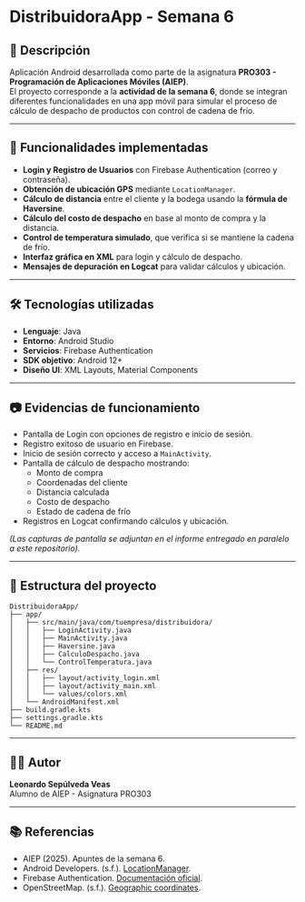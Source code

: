# DistribuidoraApp - Semana 6

## 📖 Descripción
Aplicación Android desarrollada como parte de la asignatura **PRO303 - Programación de Aplicaciones Móviles (AIEP)**.  
El proyecto corresponde a la **actividad de la semana 6**, donde se integran diferentes funcionalidades en una app móvil para simular el proceso de cálculo de despacho de productos con control de cadena de frío.

---

## 🚀 Funcionalidades implementadas
- **Login y Registro de Usuarios** con Firebase Authentication (correo y contraseña).
- **Obtención de ubicación GPS** mediante `LocationManager`.
- **Cálculo de distancia** entre el cliente y la bodega usando la **fórmula de Haversine**.
- **Cálculo del costo de despacho** en base al monto de compra y la distancia.
- **Control de temperatura simulado**, que verifica si se mantiene la cadena de frío.
- **Interfaz gráfica en XML** para login y cálculo de despacho.
- **Mensajes de depuración en Logcat** para validar cálculos y ubicación.

---

## 🛠️ Tecnologías utilizadas
- **Lenguaje**: Java
- **Entorno**: Android Studio
- **Servicios**: Firebase Authentication
- **SDK objetivo**: Android 12+
- **Diseño UI**: XML Layouts, Material Components

---

## 📷 Evidencias de funcionamiento
- Pantalla de Login con opciones de registro e inicio de sesión.
- Registro exitoso de usuario en Firebase.
- Inicio de sesión correcto y acceso a `MainActivity`.
- Pantalla de cálculo de despacho mostrando:
  - Monto de compra
  - Coordenadas del cliente
  - Distancia calculada
  - Costo de despacho
  - Estado de cadena de frío
- Registros en Logcat confirmando cálculos y ubicación.

*(Las capturas de pantalla se adjuntan en el informe entregado en paralelo a este repositorio).*

---

## 📂 Estructura del proyecto
```
DistribuidoraApp/
├── app/
│   ├── src/main/java/com/tuempresa/distribuidora/
│   │   ├── LoginActivity.java
│   │   ├── MainActivity.java
│   │   ├── Haversine.java
│   │   ├── CalculoDespacho.java
│   │   └── ControlTemperatura.java
│   ├── res/
│   │   ├── layout/activity_login.xml
│   │   ├── layout/activity_main.xml
│   │   └── values/colors.xml
│   └── AndroidManifest.xml
├── build.gradle.kts
├── settings.gradle.kts
└── README.md
```

---

## 👨‍🎓 Autor
**Leonardo Sepúlveda Veas**  
Alumno de AIEP - Asignatura PRO303  

---

## 📚 Referencias
- AIEP (2025). Apuntes de la semana 6.  
- Android Developers. (s.f.). [LocationManager](https://developer.android.com/reference/android/location/LocationManager).  
- Firebase Authentication. [Documentación oficial](https://firebase.google.com/docs/auth).  
- OpenStreetMap. (s.f.). [Geographic coordinates](https://www.openstreetmap.org/).  
